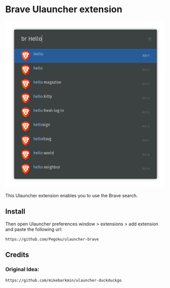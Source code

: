 # Brave Ulauncher extension

![Screenshot](screenshot.png)

This Ulauncher extension enables you to use the Brave search.

## Install

Then open Ulauncher preferences window > extensions > add extension and paste the following url:

```
https://github.com/Pegoku/ulauncher-brave
```

## Credits

### Original Idea:
```
https://github.com/mikebarkmin/ulauncher-duckduckgo
```
